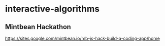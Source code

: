 # interactive-algorithms

## Mintbean Hackathon
https://sites.google.com/mintbean.io/mb-js-hack-build-a-coding-app/home




